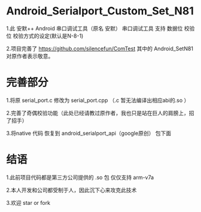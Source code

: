 # Android_Serialport_Custom_Set_N81
1.此 安默++ Android 串口调试工具（原名 安默） 串口调试工具 支持 数据位 校验位 校验方式的设定(默认是N-8-1)

2.项目完善了 https://github.com/silencefun/ComTest 其中的 Android_SetN81 对原作者表示敬意。

# 完善部分

1.将原 serial_port.c 修改为 serial_port.cpp （.c 暂无法编译出相应abi的.so ）

2.完善了奇偶校验功能（此处已经请教过原作者，我也只是站在巨人的肩膀上，招了招手）

3.将native 代码 恢复到 android_serialport_api（google原创） 包下面

# 结语

1.此前项目代码都是第三方公司提供的 .so 包 仅仅支持 arm-v7a 

2.本人开发和公司都受制于人，因此沉下心来攻克此技术 

3.欢迎 star or fork

